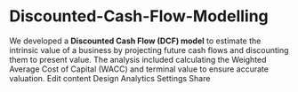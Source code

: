 # Discounted-Cash-Flow-Modelling
We developed a **Discounted Cash Flow (DCF) model** to estimate the intrinsic value of a business by projecting future cash flows and discounting them to present value. The analysis included calculating the Weighted Average Cost of Capital (WACC) and terminal value to ensure accurate valuation.  Edit content Design Analytics Settings Share
